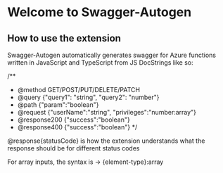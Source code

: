 # Welcome to Swagger-Autogen


## How to use the extension

Swagger-Autogen automatically generates swagger for Azure functions written in JavaScript and TypeScript from JS DocStrings like so:

/**
 * @method GET/POST/PUT/DELETE/PATCH 
 * @query {"query1": "string", "query2": "number"}
 * @path {"param":"boolean"}
 * @request {"userName":"string", "privileges":"number:array"}
 * @response200 {"success":"boolean"}
 * @response400 {"success":"boolean"}
 */

@response{statusCode} is how the extension understands what the response should be for different status codes

For array inputs, the syntax is -> {element-type}:array